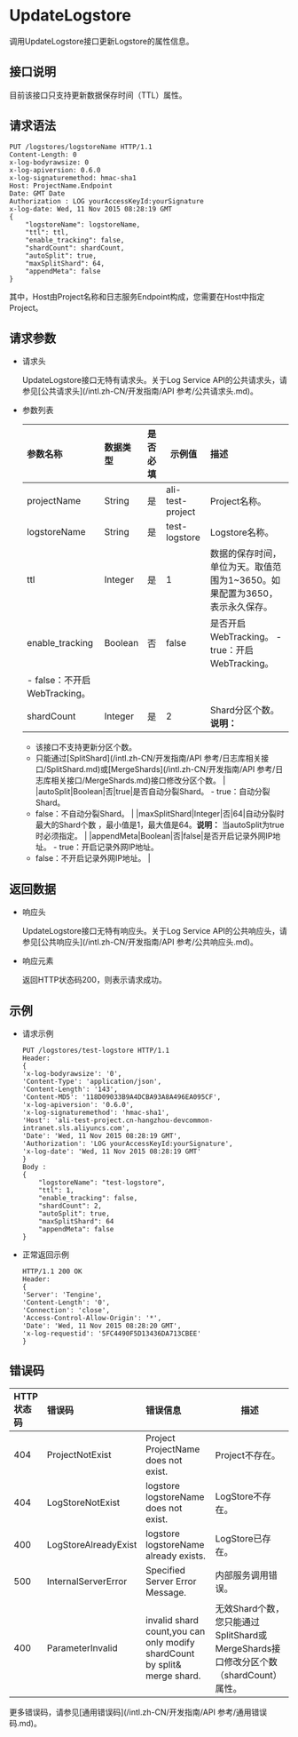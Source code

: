 # UpdateLogstore

调用UpdateLogstore接口更新Logstore的属性信息。

## 接口说明

目前该接口只支持更新数据保存时间（TTL）属性。

## 请求语法

```
PUT /logstores/logstoreName HTTP/1.1
Content-Length: 0
x-log-bodyrawsize: 0
x-log-apiversion: 0.6.0
x-log-signaturemethod: hmac-sha1
Host: ProjectName.Endpoint
Date: GMT Date
Authorization : LOG yourAccessKeyId:yourSignature 
x-log-date: Wed, 11 Nov 2015 08:28:19 GMT
{
    "logstoreName": logstoreName,
    "ttl": ttl,
    "enable_tracking": false,
    "shardCount": shardCount,
    "autoSplit": true,
    "maxSplitShard": 64,
    "appendMeta": false
}
```

其中，Host由Project名称和日志服务Endpoint构成，您需要在Host中指定Project。

## 请求参数

-   请求头

    UpdateLogstore接口无特有请求头。关于Log Service API的公共请求头，请参见[公共请求头](/intl.zh-CN/开发指南/API 参考/公共请求头.md)。

-   参数列表

    |参数名称|数据类型|是否必填|示例值|描述|
    |:---|:---|:---|---|:-|
    |projectName|String|是|ali-test-project|Project名称。|
    |logstoreName|String|是|test-logstore|Logstore名称。|
    |ttl|Integer|是|1|数据的保存时间，单位为天。取值范围为1~3650。如果配置为3650，表示永久保存。|
    |enable\_tracking|Boolean|否|false|是否开启WebTracking。    -   true：开启WebTracking。
    -   false：不开启WebTracking。 |
    |shardCount|Integer|是|2|Shard分区个数。**说明：**

    -   该接口不支持更新分区个数。
    -   只能通过[SplitShard](/intl.zh-CN/开发指南/API 参考/日志库相关接口/SplitShard.md)或[MergeShards](/intl.zh-CN/开发指南/API 参考/日志库相关接口/MergeShards.md)接口修改分区个数。 |
    |autoSplit|Boolean|否|true|是否自动分裂Shard。    -   true：自动分裂Shard。
    -   false：不自动分裂Shard。 |
    |maxSplitShard|Integer|否|64|自动分裂时最大的Shard个数 ，最小值是1，最大值是64。**说明：** 当autoSplit为true时必须指定。 |
    |appendMeta|Boolean|否|false|是否开启记录外网IP地址。    -   true：开启记录外网IP地址。
    -   false：不开启记录外网IP地址。 |


## 返回数据

-   响应头

    UpdateLogstore接口无特有响应头。关于Log Service API的公共响应头，请参见[公共响应头](/intl.zh-CN/开发指南/API 参考/公共响应头.md)。

-   响应元素

    返回HTTP状态码200，则表示请求成功。


## 示例

-   请求示例

    ```
    PUT /logstores/test-logstore HTTP/1.1
    Header:
    {
    'x-log-bodyrawsize': '0',
    'Content-Type': 'application/json',
    'Content-Length': '143',
    'Content-MD5': '118D09033B9A4DCBA93A8A496EA095CF',
    'x-log-apiversion': '0.6.0', 
    'x-log-signaturemethod': 'hmac-sha1',
    'Host': 'ali-test-project.cn-hangzhou-devcommon-intranet.sls.aliyuncs.com',
    'Date': 'Wed, 11 Nov 2015 08:28:19 GMT', 
    'Authorization': 'LOG yourAccessKeyId:yourSignature', 
    'x-log-date': 'Wed, 11 Nov 2015 08:28:19 GMT'
    }
    Body : 
    {
        "logstoreName": "test-logstore",
        "ttl": 1,
        "enable_tracking": false,
        "shardCount": 2,
        "autoSplit": true,
        "maxSplitShard": 64
        "appendMeta": false
    }
    ```

-   正常返回示例

    ```
    HTTP/1.1 200 OK
    Header:
    {
    'Server': 'Tengine',
    'Content-Length': '0', 
    'Connection': 'close', 
    'Access-Control-Allow-Origin': '*', 
    'Date': 'Wed, 11 Nov 2015 08:28:20 GMT', 
    'x-log-requestid': '5FC4490F5D13436DA713CBEE'
    }
    ```


## 错误码

|HTTP状态码|错误码|错误信息|描述|
|:------|:--|:---|--|
|404|ProjectNotExist|Project ProjectName does not exist.|Project不存在。|
|404|LogStoreNotExist|logstore logstoreName does not exist.|LogStore不存在。|
|400|LogStoreAlreadyExist|logstore logstoreName already exists.|LogStore已存在。|
|500|InternalServerError|Specified Server Error Message.|内部服务调用错误。|
|400|ParameterInvalid|invalid shard count,you can only modify shardCount by split& merge shard.|无效Shard个数，您只能通过SplitShard或MergeShards接口修改分区个数（shardCount）属性。|

更多错误码，请参见[通用错误码](/intl.zh-CN/开发指南/API 参考/通用错误码.md)。

